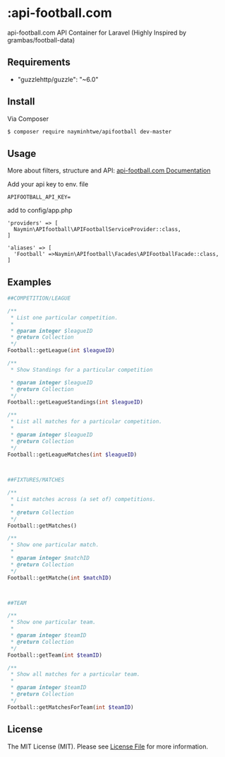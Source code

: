 # :api-football.com


api-football.com API Container for Laravel
(Highly Inspired by grambas/football-data)

## Requirements
-  "guzzlehttp/guzzle": "~6.0"


## Install

Via Composer

``` bash
$ composer require nayminhtwe/apifootball dev-master
```

## Usage

More about filters, structure and API:
[api-football.com Documentation](https://www.api-football.com/documentation)


Add your api key to env. file

```
APIFOOTBALL_API_KEY=
```
add to config/app.php 
``` 
'providers' => [
  Naymin\APIfootball\APIFootballServiceProvider::class,
]

'aliases' => [
  'Football' =>Naymin\APIfootball\Facades\APIFootballFacade::class,
]
```

## Examples
```php
##COMPETITION/LEAGUE

/**
 * List one particular competition.
 *
 * @param integer $leagueID 
 * @return Collection
 */ 
Football::getLeague(int $leagueID)

/**
 * Show Standings for a particular competition

 * @param integer $leagueID
 * @return Collection
 */
Football::getLeagueStandings(int $leagueID)

/**
 * List all matches for a particular competition.
 *
 * @param integer $leagueID
 * @return Collection
 */
Football::getLeagueMatches(int $leagueID)
	


##FIXTURES/MATCHES

/**
 * List matches across (a set of) competitions.	
 *
 * @return Collection
 */
Football::getMatches()

/**
 * Show one particular match.	
 *
 * @param integer $matchID
 * @return Collection
 */
Football::getMatche(int $matchID)



##TEAM

/**
 * Show one particular team.	
 *
 * @param integer $teamID
 * @return Collection
 */
Football::getTeam(int $teamID)

/**
 * Show all matches for a particular team.
 *
 * @param integer $teamID
 * @return Collection
 */
Football::getMatchesForTeam(int $teamID)

```


## License

The MIT License (MIT). Please see [License File](LICENSE.md) for more information.

[link-packagist]: https://github.com/nayminhtwe/apifootball
[link-author]: https://github.com/nayminhtwe
